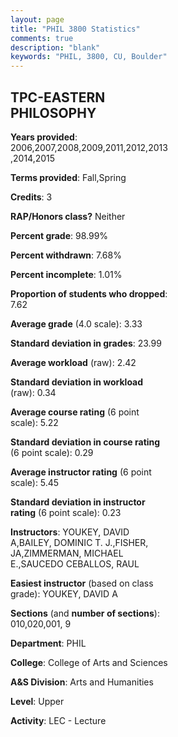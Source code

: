```yaml
---
layout: page
title: "PHIL 3800 Statistics"
comments: true
description: "blank"
keywords: "PHIL, 3800, CU, Boulder"
--- 
```

<head>
<script src="https://ajax.googleapis.com/ajax/libs/jquery/2.1.3/jquery.min.js"></script>
<script src="https://dl.dropboxusercontent.com/s/pc42nxpaw1ea4o9/highcharts.js?dl=0"></script>
<!-- <script src="../assets/js/highcharts.js"></script> -->
<style type="text/css">@font-face {
	font-family: "Bebas Neue";
	src: url(https://www.filehosting.org/file/details/544349/BebasNeue%20Regular.otf) format("opentype");
	}
	h1.Bebas { 
		font-family: "Bebas Neue", Verdana, Tahoma;
	}
</style>
</head>
<body>
	<div id="container" style="float: right; width: 45%; height: 88%; margin-left: 2.5%; margin-right: 2.5%;"></div>
	<script language="JavaScript">
		$(document).ready(function() {
		var chart = {type: 'column'};
		var title = {text: 'Grade Distribution'};
		var xAxis = {categories: ['A','B','C','D','F'],crosshair: true};
		var yAxis = {min: 0,title: {text: 'Percentage'}};
		var tooltip = {headerFormat: '<center><b><span style="font-size:20px">{point.key}</span></b></center>',
		               pointFormat: '<td style="padding:0"><b>{point.y:.1f}%</b></td>',
		               footerFormat: '</table>',shared: true,useHTML: true};
		var plotOptions = {column: {pointPadding: 0.0,borderWidth: 0}};  
		var credits = {enabled: false};var series= [{name: 'Percent',data: [47.4,44.27,5.73,1.56,1.04,]}];
		var json = {};
		json.chart = chart;
		json.title = title;
		json.tooltip = tooltip;
		json.xAxis = xAxis;
		json.yAxis = yAxis;  
		json.series = series;
		json.plotOptions = plotOptions;  
		json.credits = credits;
		$('#container').highcharts(json);
	});
	</script>
</body>
			   
## TPC-EASTERN PHILOSOPHY

**Years provided**: 2006,2007,2008,2009,2011,2012,2013,2014,2015

**Terms provided**: Fall,Spring

**Credits**: 3

**RAP/Honors class?** Neither

**Percent grade**: 98.99%

**Percent withdrawn**: 7.68%

**Percent incomplete**: 1.01%

**Proportion of students who dropped**: 7.62

**Average grade** (4.0 scale): 3.33

**Standard deviation in grades**: 23.99

**Average workload** (raw): 2.42

**Standard deviation in workload** (raw): 0.34

**Average course rating** (6 point scale): 5.22

**Standard deviation in course rating** (6 point scale): 0.29

**Average instructor rating** (6 point scale): 5.45

**Standard deviation in instructor rating** (6 point scale): 0.23

**Instructors**: YOUKEY, DAVID A,BAILEY, DOMINIC T. J.,FISHER, JA,ZIMMERMAN, MICHAEL E.,SAUCEDO CEBALLOS, RAUL

**Easiest instructor** (based on class grade): YOUKEY, DAVID A

**Sections** (and **number of sections**): 010,020,001, 9

**Department**: PHIL

**College**: College of Arts and Sciences

**A&S Division**: Arts and Humanities

**Level**: Upper

**Activity**: LEC - Lecture
